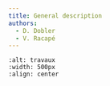 ```yaml
---
title: General description
authors:
  - D. Dobler
  - V. Racapé
---
```



```{image}  https://github.com/fair-ease/book-ocean-bgc/blob/vracape/embedded-ressources/sign-2408065_1280.png
:alt: travaux
:width: 500px
:align: center
```